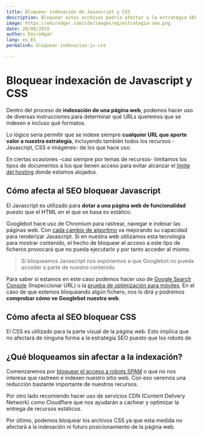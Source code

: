 ```yaml
---
title: Bloquear indexación de Javascript y CSS
description: Bloquear estos archivos podría afectar a la estrategia SEO. Aprende cómo hacerlo de forma correcta
image: https://emirodgar.com/cdn/images/og/estrategia-seo.png
date: 20/08/2019
author: Emirodgar
lang: es_ES
permalink: bloquear-indexacion-js-css

---
```


# Bloquear indexación de Javascript y CSS

Dentro del proceso de **indexación de una página web**, podemos hacer uso de diversas instrucciones para determinar qué URLs queremos que se indexen e incluso qué formatos.

Lo lógico sería permitir que se indexe siempre **cualquier URL que aporte valor a nuestra estrategia**, incluyendo también todos los recursos - Javascript, CSS e imágenes- de los que hace uso.

En ciertas ocasiones -casi siempre por temas de recursos- limitamos los tipos de documentos a los que tienen acceso para evitar alcanzar el [límite del hosting](https://emirodgar.com/hosting-seo) donde estamos alojados.

## Cómo afecta al SEO bloquear Javascript 

El Javascript es utilizado para **dotar a una página web de funcionalidad** puesto que el HTML en el que se basa es estático.

Googlebot hace uso de Chromium para rastrear, navegar e indexar las páginas web. Con [cada cambio de algoritmo](https://emirodgar.com/cambio-algoritmo-google) va mejorando su capacidad para renderizar Javascript. Si en nuestra web utilizamos esta tecnología para mostrar contenido, el hecho de bloquear el acceso a este tipo de ficheros provocará que no pueda ejecutarlo y por tanto acceder al mismo.

> Si bloqueamos Javascript nos exponemos a que Googlebot no pueda acceder a parte de nuestro contenido

Para saber si estamos en este caso podemos hacer uso de [Google Search Console](https://search.google.com/search-console) (Inspeccionar URL) o la [prueba de optimización para móviles](https://search.google.com/test/mobile-friendly).  En el caso de que estemos bloqueando algún fichero, nos lo dirá y podremos **comprobar cómo ve Googlebot nuestra web**. 

## Cómo afecta al SEO bloquear CSS

El CSS es utilizado para la parte visual de la página web.  Esto implica que no afectará de ninguna forma a la estrategia SEO puesto que los robots de  

## ¿Qué bloqueamos sin afectar a la indexación?

Comenzaremos por [bloquear el acceso a robots SPAM](https://emirodgar.com/listado-robots-bloquear) o que no nos interesa que rastreen e indexen nuestro sitio web.  Con eso veremos una reducción bastante importante de nuestros recursos.

Por otro lado recomiendo hacer uso de servicios CDN (Content Delivery Network) como Cloudflare que nos ayudarán a cachear y optimizar la entrega de recursos estáticos.

Por último, podemos bloquear los archivos CSS ya que esta medida no afectará a la indexación ni futuro posicionamiento de la página web.


<!--stackedit_data:
eyJoaXN0b3J5IjpbNDU3NTQyMDQ3LDc2ODQ4NDQ4XX0=
-->